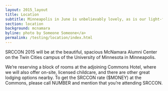 ```yaml
---
layout: 2015_layout
title: Location
subtitle: Minneapolis in June is unbelievably lovely, as is our light-filled venue.
section: location
background: mcnamara
byline: photo by Someone Someone</a>
permalink: /testing/location/index.html
---
```

SRCCON 2015 will be at the beautiful, spacious McNamara Alumni Center on the Twin Cities campus of the University of Minnesota in Minneapolis.

We’re reserving a block of rooms at the adjoining Commons Hotel, where we will also offer on-site, licensed childcare, and there are other great lodging options nearby. To get the SRCCON rate ($MONEY) at the Commons, please call NUMBER and mention that you’re attending SRCCON.
